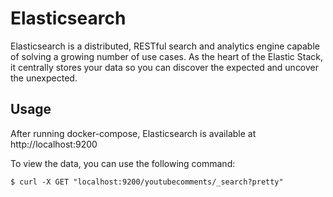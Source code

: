 # Elasticsearch

Elasticsearch is a distributed, RESTful search and analytics engine capable of solving a growing number of use cases. As the heart of the Elastic Stack, it centrally stores your data so you can discover the expected and uncover the unexpected.

## Usage

After running docker-compose, Elasticsearch is available at http://localhost:9200

To view the data, you can use the following command:

```shell
$ curl -X GET "localhost:9200/youtubecomments/_search?pretty"
```
